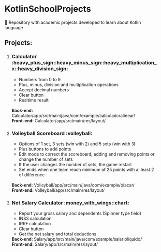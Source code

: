 # KotlinSchoolProjects
:iphone: Repository with academic projects developed to learn about Kotlin language

<h2>Projects:</h2>

<ol>
  <li><h3>Calculator :heavy_plus_sign::heavy_minus_sign::heavy_multiplication_x::heavy_division_sign:</h3></li>
  <ul>
    <li>Numbers from 0 to 9</li>
    <li>Plus, minus, division and multiplication operations</li>
    <li>Accept decimal numbers</li>
    <li>Clear button</li>
    <li>Realtime result</li>
  </ul> <br>
  <b>Back-end: </b>Calculator/app/src/main/java/com/example/calculadoralinear/ <br>
  <b>Front-end: </b>Calculator/app/src/main/res/layout/
  
  <li><h3>Volleyball Scoreboard :volleyball:</h3></li>
  <ul>
    <li>Options of 1 set, 3 sets (win with 2) and 5 sets (win with 3)</li>
    <li>Plus buttons to add points</li>
    <li>Edit mode to correct the scoreboard, adding and removing points or change the number of sets</li>
    <li>If the user changes the number of sets, the game restart</li>
    <li>Set ends when one team reach minimum of 25 points with al least 2 of difference</li>
  </ul> <br>
  <b>Back-end: </b>Volleyball/app/src/main/java/com/example/placar/ <br>
  <b>Front-end: </b>Volleyball/app/src/main/res/layout/
  
  <li><h3>Net Salary Calculator :money_with_wings::chart:</h3></li>
  <ul>
    <li>Report your gross salary and dependents (Spinner type field)</li>
    <li>INSS calculation</li>
    <li>IRRF calculation</li>
    <li>Clear button</li>
    <li>Get the net salary and total deductions</li>
  </ul>
  <b>Back-end: </b>Salary/app/src/main/java/com/example/salarioliquido/ <br>
  <b>Front-end: </b>Salary/app/src/main/res/layout/
</ol>
